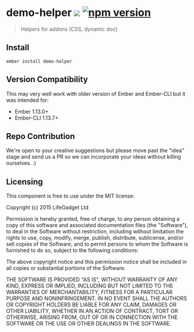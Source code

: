 # demo-helper ![ ](https://travis-ci.org/lifegadget/demo-helper.svg) [![npm version](https://badge.fury.io/js/demo-helper.svg)](http://badge.fury.io/js/demo-helper)
> Helpers for addons (CSS, dynamic doc)

## Install ##

    ember install demo-helper

## Version Compatibility

This may very well work with older version of Ember and Ember-CLI but it was intended for:

- Ember 1.13.0+
- Ember-CLI 1.13.7+

## Repo Contribution

We're open to your creative suggestions but please move past the "idea" stage
and send us a PR so we can incorporate your ideas without killing ourselves. :)

## Licensing

This component is free to use under the MIT license:

Copyright (c) 2015 LifeGadget Ltd

Permission is hereby granted, free of charge, to any person obtaining a copy of
this software and associated documentation files (the "Software"), to deal in
the Software without restriction, including without limitation the rights to
use, copy, modify, merge, publish, distribute, sublicense, and/or sell copies
of the Software, and to permit persons to whom the Software is furnished to do
so, subject to the following conditions:

The above copyright notice and this permission notice shall be included in all
copies or substantial portions of the Software.

THE SOFTWARE IS PROVIDED "AS IS", WITHOUT WARRANTY OF ANY KIND, EXPRESS OR
IMPLIED, INCLUDING BUT NOT LIMITED TO THE WARRANTIES OF MERCHANTABILITY,
FITNESS FOR A PARTICULAR PURPOSE AND NONINFRINGEMENT. IN NO EVENT SHALL THE
AUTHORS OR COPYRIGHT HOLDERS BE LIABLE FOR ANY CLAIM, DAMAGES OR OTHER
LIABILITY, WHETHER IN AN ACTION OF CONTRACT, TORT OR OTHERWISE, ARISING FROM,
OUT OF OR IN CONNECTION WITH THE SOFTWARE OR THE USE OR OTHER DEALINGS IN THE
SOFTWARE.
